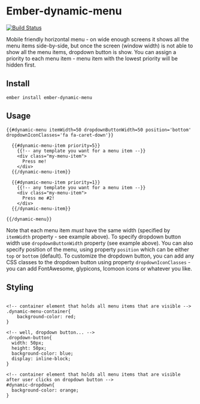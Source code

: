 # Ember-dynamic-menu

[![Build Status](https://travis-ci.org/AnnotationSro/ember-dynamic-menu.svg?branch=master)](https://travis-ci.org/AnnotationSro/ember-dynamic-menu)

Mobile friendly horizontal menu - on wide enough screens it shows all the menu items side-by-side, but once the screen (window width) is not able to show all the menu items, dropdown button is show.
You can assign a priority to each menu item - menu item with the lowest priority will be hidden first.

## Install
```
ember install ember-dynamic-menu
```

## Usage
```
{{#dynamic-menu itemWidth=50 dropdownButtonWidth=50 position='bottom' dropdownIconClasses='fa fa-caret-down'}}

  {{#dynamic-menu-item priority=5}}
    {{!-- any template you want for a menu item --}}
    <div class="my-menu-item">
      Press me!
    </div>
  {{/dynamic-menu-item}}

  {{#dynamic-menu-item priority=1}}
    {{!-- any template you want for a menu item --}}
    <div class="my-menu-item">
      Press me #2!
    </div>
  {{/dynamic-menu-item}}

{{/dynamic-menu}}  
```

Note that each menu item *must* have the same width (specified by `itemWidth` property - see example above). To specify dropdown button width use `dropdownButtonWidth` property (see example above).
You can also specify position of the menu, using property `position` which can be either `top` or `bottom` (default).
To customize the dropdown button, you can add any CSS classes to the dropdown button using property `dropdownIconClasses` - you can add FontAwesome, glypicons, Icomoon icons or whatever you like.

## Styling
```

<!-- container element that holds all menu items that are visible -->
.dynamic-menu-container{
    background-color: red;
}

<!-- well, dropdown button... -->
.dropdown-button{
  width: 50px;
  height: 50px;
  background-color: blue;
  display: inline-block;
}

<!-- container element that holds all menu items that are visible after user clicks on dropdown button -->
#dynamic-dropdown{
  background-color: orange;
}

```

